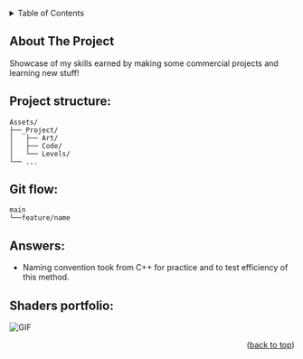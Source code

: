﻿<a name="readme-top"></a>

<!-- TABLE OF CONTENTS -->
<details>
  <summary>Table of Contents</summary>
  <ol>
    <li>
      <a href="#about-the-project">About The Project</a>
        <ul>
            <li><a href="#project-structure">Project structure</a></li>
            <li><a href="#git-flow">Git flow</a></li>
            <li><a href="#answers">Answers</a></li>
            <li><a href="#shaders-portfolio">Shaders portfolio</a></li>
        </ul>
    </li>
  </ol>
</details>

<!-- ABOUT THE PROJECT -->
## About The Project

Showcase of my skills earned by making some commercial projects and learning new stuff!

## Project structure:

```
Assets/ 
├──_Project/
│   ├── Art/
│   ├── Code/
│   └── Levels/
└── ...
```

## Git flow:

```
main 
└──feature/name
```

## Answers:

* Naming convention took from C++ for practice and to test efficiency of this method.

## Shaders portfolio:

![GIF](https://github.com/Silentdesu/TechnoDemo/blob/feature/shaders/Assets/_Project/Portfolio/ShaderPortfolio.gif)

<p align="right">(<a href="#readme-top">back to top</a>)</p>
